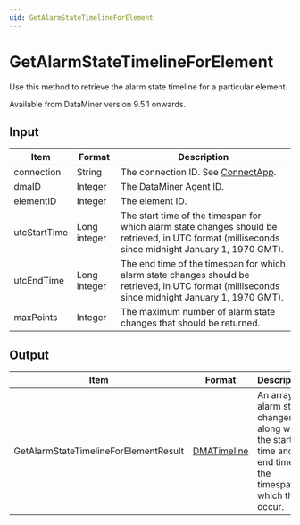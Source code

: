 ```yaml
---
uid: GetAlarmStateTimelineForElement
---
```


# GetAlarmStateTimelineForElement

Use this method to retrieve the alarm state timeline for a particular element.

Available from DataMiner version 9.5.1 onwards.

## Input

| Item | Format | Description |
|--|--|--|
| connection | String | The connection ID. See [ConnectApp](xref:ConnectApp). |
| dmaID | Integer | The DataMiner Agent ID. |
| elementID | Integer | The element ID. |
| utcStartTime | Long integer | The start time of the timespan for which alarm state changes should be retrieved, in UTC format (milliseconds since midnight January 1, 1970 GMT). |
| utcEndTime | Long integer | The end time of the timespan for which alarm state changes should be retrieved, in UTC format (milliseconds since midnight January 1, 1970 GMT). |
| maxPoints | Integer | The maximum number of alarm state changes that should be returned. |

## Output

| Item | Format | Description |
|--|--|--|
| GetAlarmStateTimelineForElementResult | [DMATimeline](xref:DMATimeline) | An array of alarm state changes along with the start time and end time of the timespan in which they occur. |
